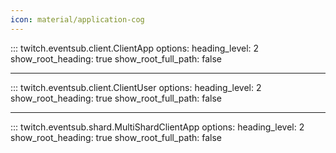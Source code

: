 ```yaml
---
icon: material/application-cog
---
```


::: twitch.eventsub.client.ClientApp
    options:
          heading_level: 2
          show_root_heading: true
          show_root_full_path: false

---

::: twitch.eventsub.client.ClientUser
    options:
          heading_level: 2
          show_root_heading: true
          show_root_full_path: false

---

::: twitch.eventsub.shard.MultiShardClientApp
    options:
          heading_level: 2
          show_root_heading: true
          show_root_full_path: false